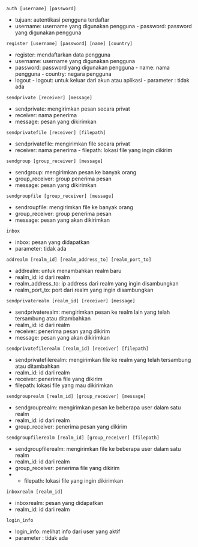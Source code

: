 ```auth [username] [password]``` 
- tujuan: autentikasi pengguna terdaftar  
- username: username yang digunakan pengguna - password: password yang digunakan pengguna

```register [username] [password] [name] [country]``` 
- register: mendaftarkan data pengguna 
- username: username yang digunakan pengguna 
- password: password yang digunakan pengguna - name: nama pengguna - country: negara pengguna
- logout - logout: untuk keluar dari akun atau aplikasi - parameter : tidak ada

```sendprivate [receiver] [message] ```
- sendprivate: mengirimkan pesan secara privat 
- receiver: nama penerima 
- message: pesan yang dikirimkan

```sendprivatefile [receiver] [filepath]``` 
- sendprivatefile: mengirimkan file secara privat 
- receiver: nama penerima - filepath: lokasi file yang ingin dikirim

```sendgroup [group_receiver] [message]```
- sendgroup: mengirimkan pesan ke banyak orang 
- group_receiver: group penerima pesan 
- message: pesan yang dikirimkan

```sendgroupfile [group_receiver] [message]``` 
- sendroupfile: mengirimkan file ke banyak orang 
- group_receiver: group penerima pesan 
- message: pesan yang akan dikirimkan

 ```inbox``` 
- inbox: pesan yang didapatkan 
- parameter: tidak ada

```addrealm [realm_id] [realm_address_to] [realm_port_to]```
- addrealm: untuk menambahkan realm baru 
- realm_id: id dari realm 
- realm_address_to: ip address dari realm yang ingin disambungkan 
- realm_port_to: port dari realm yang ingin disambungkan

```sendprivaterealm [realm_id] [receiver] [message]```
- sendprivaterealm: mengirimkan pesan ke realm lain yang telah tersambung atau ditambahkan 
- realm_id: id dari realm 
- receiver: penerima pesan yang dikirim 
- message: pesan yang akan dikirimkan

```sendprivatefilerealm [realm_id] [receiver] [filepath]```
- sendprivatefilerealm: mengirimkan file ke realm yang telah tersambung atau ditambahkan 
- realm_id: id dari realm 
- receiver: penerima file yang dikirim 
- filepath: lokasi file yang mau dikirimkan

```sendgrouprealm [realm_id] [group_receiver] [message]``` 
- sendgrouprealm: mengirimkan pesan ke beberapa user dalam satu realm 
- realm_id: id dari realm 
- group_receiver: penerima pesan yang dikirim

```sendgroupfilerealm [realm_id] [group_receiver] [filepath]```
- sendgroupfilerealm: mengirimkan file ke beberapa user dalam satu realm 
- realm_id: id dari realm 
- group_receiver: penerima file yang dikirim 
- - filepath: lokasi file yang ingin dikirimkan

```inboxrealm [realm_id]```
- inboxrealm: pesan yang didapatkan 
- realm_id: id dari realm

```login_info``` 
- login_info: melihat info dari user yang aktif 
- parameter : tidak ada
